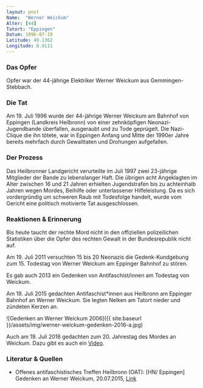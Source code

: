 ```yaml
---
layout: post
Name:  "Werner Weickum"
Alter: [44]
Tatort: "Eppingen"
Datum: 1996-07-19
Latitude: 49.1362
Longitude: 8.9111
---
```


### Das Opfer

Opfer war der 44-jährige Elektriker Werner Weickum aus Gemmingen-Stebbach.

### Die Tat

Am 19. Juli 1996 wurde der 44-jährige Werner Weickum am Bahnhof von Eppingen (Landkreis Heilbronn) von einer zehnköpfigen Neonazi-Jugendbande überfallen, ausgeraubt und zu Tode geprügelt.
Die Nazi-Clique die ihn tötete, war in Eppingen Anfang und Mitte der 1990er Jahre bereits mehrfach durch Gewalttaten und Drohungen aufgefallen.

### Der Prozess

Das Heilbronner Landgericht verurteilte im Juli 1997 zwei 23-jährige Mitglieder der Bande zu lebenslanger Haft. Die übrigen acht Angeklagten im Alter zwischen 16 und 21 Jahren erhielten Jugendstrafen bis zu achteinhalb Jahren wegen Mordes, Beihilfe oder unterlassener Hilfeleistung. Da es sich vordergründig um schweren Raub mit Todesfolge handelt, wurde vom Gericht eine politisch motivierte Tat ausgeschlossen.

### Reaktionen & Erinnerung

Bis heute taucht der rechte Mord nicht in den offiziellen polizeilichen Statistiken über die Opfer des rechten Gewalt in der Bundesrepublik nicht auf.

Am 19. Juli 2011 versuchten 15 bis 20 Neonazis die Gedenk-Kundgebung zum 15. Todestag von Werner Weickum am Eppinger Bahnhof zu stören.

Es gab auch 2013 ein Gedenken von Antifaschist/innen am Todestag von Weickum.

Am 19. Juli 2015 gedachten Antifaschist*innen aus Heilbronn am Eppinger Bahnhof an Werner Weickum. Sie legten Nelken am Tatort nieder und zündeten Kerzen an.

![Gedenken an Werner Weickum 2006]({{ site.baseurl }}/assets/img/werner-weickum-gedenken-2016-a.jpg)

Auch am 19. Juli 2016 gedachten zum 20. Jahrestag des Mordes an Weickum. Dazu gibt es auch ein [Video](https://www.youtube.com/watch?v=8cAN5rd5A1I).

### Literatur & Quellen

* Offenes antifaschistisches Treffen Heilbronn (OAT): [HN/ Eppingen] Gedenken an Werner Weickum, 20.07.2015, [Link](https://linksunten.indymedia.org/de/node/148966)



